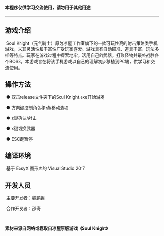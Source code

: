#### 本程序仅供学习交流使用，请勿用于其他用途

______

## 游戏介绍

​	Soul Knight（元气骑士）原为凉屋工作室旗下的一款可玩性高的射击策略类手机游戏，以其灵活性和丰富性广受玩家喜爱。游戏具有自动瞄准、道具丰富、玩法多样等特点。玩家在游戏过程中探索地牢，活用自己的武器，打败怪物并最终战胜各个BOSS。本游戏旨在将该手机游戏以自己的理解初步移植到PC端，供学习和交流使用。

## 操作方法

​	● 双击release文件夹下的Soul Knight.exe开始游戏

​	● 方向键控制角色移动/移动选项

​	● z键确认/射击

​	● x键切换武器

​	● ESC键暂停

## 编译环境

​	基于 EasyX 图形库的 Visual Studio 2017 

## 开发人员

​	主要开发者：魏鹏锦

​	合作开发者：邵奇

​                             

**素材来源自网络或截取自凉屋原版游戏《Soul Knight》**

​                                                          		  